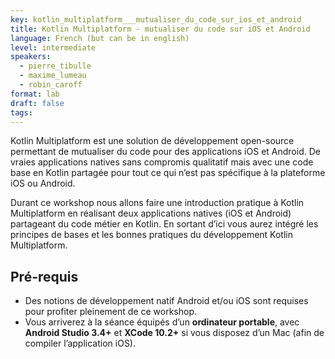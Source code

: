 ```yaml
---
key: kotlin_multiplatform___mutualiser_du_code_sur_ios_et_android
title: Kotlin Multiplatform - mutualiser du code sur iOS et Android
language: French (but can be in english)
level: intermediate
speakers:
  - pierre_tibulle
  - maxime_lumeau
  - robin_caroff
format: lab
draft: false
tags:
---
```

Kotlin Multiplatform est une solution de développement open-source permettant de mutualiser du code pour des applications iOS et Android. De vraies applications natives sans compromis qualitatif mais avec une code base en Kotlin partagée pour tout ce qui n’est pas spécifique à la plateforme iOS ou Android.

Durant ce workshop nous allons faire une introduction pratique à Kotlin Multiplatform en réalisant deux applications natives (iOS et Android) partageant du code métier en Kotlin. En sortant d’ici vous aurez intégré les principes de bases et les bonnes pratiques du développement Kotlin Multiplatform.

## Pré-requis

  * Des notions de développement natif Android et/ou iOS sont requises pour profiter pleinement de ce workshop.
  * Vous arriverez à la séance équipés d’un **ordinateur portable**, avec **Android Studio 3.4+** et **XCode 10.2+** si vous disposez d’un Mac (afin de compiler l’application iOS).


